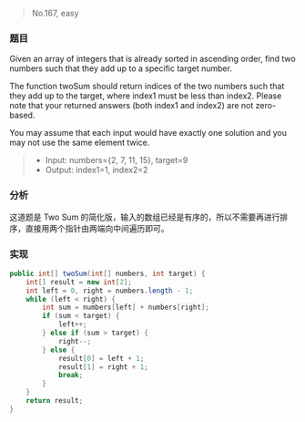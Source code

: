 > No.167, easy

### 题目

Given an array of integers that is already sorted in ascending order, find two numbers such that they add up to a specific target number.

The function twoSum should return indices of the two numbers such that they add up to the target, where index1 must be less than index2. Please note that your returned answers (both index1 and index2) are not zero-based.

You may assume that each input would have exactly one solution and you may not use the same element twice.

> - Input: numbers={2, 7, 11, 15}, target=9
> - Output: index1=1, index2=2

### 分析

这道题是 Two Sum 的简化版，输入的数组已经是有序的，所以不需要再进行排序，直接用两个指针由两端向中间遍历即可。

### 实现

```java
public int[] twoSum(int[] numbers, int target) {
    int[] result = new int[2];
    int left = 0, right = numbers.length - 1;
    while (left < right) {
        int sum = numbers[left] + numbers[right];
        if (sum < target) {
            left++;
        } else if (sum > target) {
            right--;
        } else {
            result[0] = left + 1;
            result[1] = right + 1;
            break;
        }
    }
    return result;
}
```